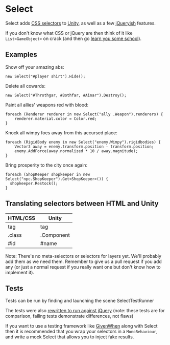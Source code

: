 Select
======

Select adds [CSS selectors](http://api.jquery.com/category/selectors/basic-css-selectors/)
to [Unity](http://unity3d.com/), as well as a few [jQueryish](http://api.jquery.com/) features.

If you don't know what CSS or jQuery are then think of it like `List<GameObject>` on crack
(and then go [learn you some school](http://learn.jquery.com/about-jquery/how-jquery-works/)).

Examples
--------

Show off your amazing abs:

    new Select("#player shirt").Hide();

Delete all cowards:

    new Select("#Throthgar, #Bothfar, #Ainar").Destroy();
    
Paint all allies' weapons red with blood:

    foreach (Renderer renderer in new Select("ally .Weapon").renderers) {
        renderer.material.color = Color.red;
    }

Knock all wimpy foes away from this accursed place:

    foreach (RigidBody enemy in new Select("enemy.Wimpy").rigidbodies) {
        Vector3 away = enemy.transform.position - transform.position;
        enemy.AddForce(away.normalized * 10 / away.magnitude);
    }

Bring prosperity to the city once again:

    foreach (ShopKeeper shopkeeper in new Select("npc.ShopKeeper").Get<ShopKeeper>()) {
      shopkeeper.Restock();
    }

Translating selectors between HTML and Unity
--------------------------------------------

| HTML/CSS | Unity      |
|----------|------------|
| tag      | tag        |
| .class   | .Component |
| #id      | #name      |

Note: There's no meta-selectors or selectors for layers yet. We'll probably add them as we need them.
Remember to give us a pull request if you add any (or just a normal request if you really want one but don't
know how to implement it).

Tests
-----

Tests can be run by finding and launching the scene SelectTestRunner

The tests were also
[rewritten to run against jQuery](https://rawgithub.com/invisibledrygoods/Select/master/jQueryTest.html)
(note: these tests are for comparison, failing tests demonstrate differences, not flaws)

If you want to use a testing framework like [GivenWhen](https://github.com/invisibledrygoods/GivenWhenUnity)
along with Select then it is recommended that you wrap your selectors in a `MonoBehaviour`, and write a mock
Select that allows you to inject fake results.
